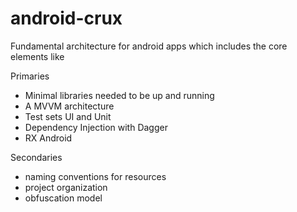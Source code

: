 # android-crux
Fundamental architecture for android apps which includes the core elements like

Primaries
- Minimal libraries needed to be up and running
- A MVVM architecture
- Test sets UI and Unit
- Dependency Injection with Dagger
- RX Android

Secondaries

- naming conventions for resources
- project organization
- obfuscation model

